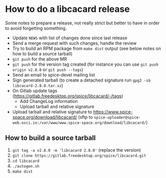 How to do a libcacard release
=============================

Some notes to prepare a release, not really strict but better to have in order
to avoid forgetting something.

* Update `NEWS` with list of changes done since last release
* Send a merge request with such changes, handle the review
* Try to build an RPM package from `make dist` output (see below notes
  on how to build a source tarball)
* `git push` for the above MR
* `git push` for the version tag created (for instance you can use
  `git push origin v2.8.0` or `git push --tags`)
* Send an email to spice-devel mailing list
* Sign generated tarball (to create a detached signature run
  `gpg2 -sb libcacard-2.8.0.tar.xz`)
* On Gitlab update tags (https://gitlab.freedesktop.org/spice/libcacard/-/tags)
  * Add ChangeLog information
  * Upload tarball and relative signature
* Upload tarball and relative signature to
  https://www.spice-space.org/download/libcacard/ (sftp to
  `spice-uploader@spice-web.osci.io:/var/www/www.spice-space.org/download/libcacard/`)

How to build a source tarball
-----------------------------

1. `git tag -a v2.8.0 -m 'libcacard 2.8.0'` (replace the version)
2. `git clone https://gitlab.freedesktop.org/spice/libcacard.git`
3. `cd libcacard`
4. `./autogen.sh`
5. `make dist`

